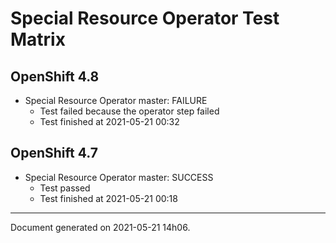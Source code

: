 
Special Resource Operator Test Matrix
=====================================

OpenShift 4.8
-------------

* Special Resource Operator master: FAILURE
  - Test failed because the operator step failed
  - Test finished at 2021-05-21 00:32

OpenShift 4.7
-------------

* Special Resource Operator master: SUCCESS
  - Test passed
  - Test finished at 2021-05-21 00:18


---
Document generated on 2021-05-21 14h06.
